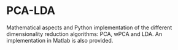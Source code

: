 # PCA-LDA

Mathematical aspects and Python implementation of the different dimensionality reduction algorithms: PCA, wPCA and LDA. An implementation in Matlab is also provided.
